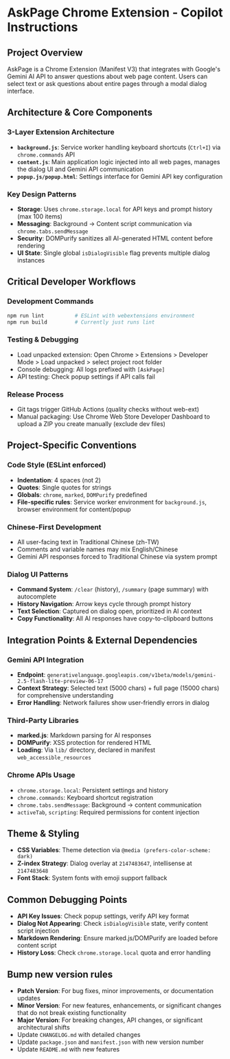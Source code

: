 # AskPage Chrome Extension - Copilot Instructions

## Project Overview
AskPage is a Chrome Extension (Manifest V3) that integrates with Google's Gemini AI API to answer questions about web page content. Users can select text or ask questions about entire pages through a modal dialog interface.

## Architecture & Core Components

### 3-Layer Extension Architecture
- **`background.js`**: Service worker handling keyboard shortcuts (`Ctrl+I`) via `chrome.commands` API
- **`content.js`**: Main application logic injected into all web pages, manages the dialog UI and Gemini API communication
- **`popup.js/popup.html`**: Settings interface for Gemini API key configuration

### Key Design Patterns
- **Storage**: Uses `chrome.storage.local` for API keys and prompt history (max 100 items)
- **Messaging**: Background → Content script communication via `chrome.tabs.sendMessage`
- **Security**: DOMPurify sanitizes all AI-generated HTML content before rendering
- **UI State**: Single global `isDialogVisible` flag prevents multiple dialog instances

## Critical Developer Workflows

### Development Commands
```bash
npm run lint          # ESLint with webextensions environment
npm run build         # Currently just runs lint
```

### Testing & Debugging
- Load unpacked extension: Open Chrome > Extensions > Developer Mode > Load unpacked > select project root folder
- Console debugging: All logs prefixed with `[AskPage]`
- API testing: Check popup settings if API calls fail

### Release Process
- Git tags trigger GitHub Actions (quality checks without web-ext)
- Manual packaging: Use Chrome Web Store Developer Dashboard to upload a ZIP you create manually (exclude dev files)

## Project-Specific Conventions

### Code Style (ESLint enforced)
- **Indentation**: 4 spaces (not 2)
- **Quotes**: Single quotes for strings
- **Globals**: `chrome`, `marked`, `DOMPurify` predefined
- **File-specific rules**: Service worker environment for `background.js`, browser environment for content/popup

### Chinese-First Development
- All user-facing text in Traditional Chinese (zh-TW)
- Comments and variable names may mix English/Chinese
- Gemini API responses forced to Traditional Chinese via system prompt

### Dialog UI Patterns
- **Command System**: `/clear` (history), `/summary` (page summary) with autocomplete
- **History Navigation**: Arrow keys cycle through prompt history
- **Text Selection**: Captured on dialog open, prioritized in AI context
- **Copy Functionality**: All AI responses have copy-to-clipboard buttons

## Integration Points & External Dependencies

### Gemini API Integration
- **Endpoint**: `generativelanguage.googleapis.com/v1beta/models/gemini-2.5-flash-lite-preview-06-17`
- **Context Strategy**: Selected text (5000 chars) + full page (15000 chars) for comprehensive understanding
- **Error Handling**: Network failures show user-friendly errors in dialog

### Third-Party Libraries
- **marked.js**: Markdown parsing for AI responses
- **DOMPurify**: XSS protection for rendered HTML
- **Loading**: Via `lib/` directory, declared in manifest `web_accessible_resources`

### Chrome APIs Usage
- `chrome.storage.local`: Persistent settings and history
- `chrome.commands`: Keyboard shortcut registration
- `chrome.tabs.sendMessage`: Background → content communication
- `activeTab`, `scripting`: Required permissions for content injection

## Theme & Styling
- **CSS Variables**: Theme detection via `@media (prefers-color-scheme: dark)`
- **Z-index Strategy**: Dialog overlay at `2147483647`, intellisense at `2147483648`
- **Font Stack**: System fonts with emoji support fallback

## Common Debugging Points
- **API Key Issues**: Check popup settings, verify API key format
- **Dialog Not Appearing**: Check `isDialogVisible` state, verify content script injection
- **Markdown Rendering**: Ensure marked.js/DOMPurify are loaded before content script
- **History Loss**: Check `chrome.storage.local` quota and error handling

## Bump new version rules

- **Patch Version**: For bug fixes, minor improvements, or documentation updates
- **Minor Version**: For new features, enhancements, or significant changes that do not break existing functionality
- **Major Version**: For breaking changes, API changes, or significant architectural shifts
- Update `CHANGELOG.md` with detailed changes
- Update `package.json` and `manifest.json` with new version number
- Update `README.md` with new features